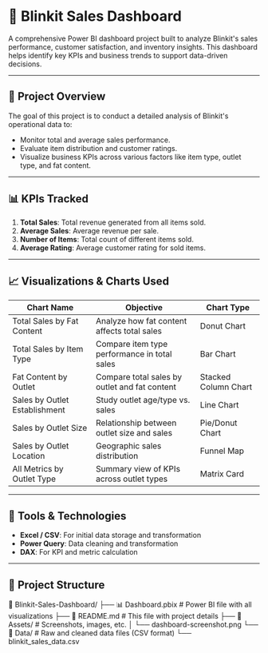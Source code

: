 # 🛒 Blinkit Sales Dashboard

A comprehensive Power BI dashboard project built to analyze Blinkit's sales performance, customer satisfaction, and inventory insights. This dashboard helps identify key KPIs and business trends to support data-driven decisions.

---

## 📌 Project Overview

The goal of this project is to conduct a detailed analysis of Blinkit's operational data to:
- Monitor total and average sales performance.
- Evaluate item distribution and customer ratings.
- Visualize business KPIs across various factors like item type, outlet type, and fat content.

---

## 📊 KPIs Tracked

1. **Total Sales**: Total revenue generated from all items sold.
2. **Average Sales**: Average revenue per sale.
3. **Number of Items**: Total count of different items sold.
4. **Average Rating**: Average customer rating for sold items.

---

## 📈 Visualizations & Charts Used

| Chart Name | Objective | Chart Type |
|------------|-----------|------------|
| Total Sales by Fat Content | Analyze how fat content affects total sales | Donut Chart |
| Total Sales by Item Type | Compare item type performance in total sales | Bar Chart |
| Fat Content by Outlet | Compare total sales by outlet and fat content | Stacked Column Chart |
| Sales by Outlet Establishment | Study outlet age/type vs. sales | Line Chart |
| Sales by Outlet Size | Relationship between outlet size and sales | Pie/Donut Chart |
| Sales by Outlet Location | Geographic sales distribution | Funnel Map |
| All Metrics by Outlet Type | Summary view of KPIs across outlet types | Matrix Card |

---

## 🧰 Tools & Technologies

- **Excel / CSV**: For initial data storage and transformation
- **Power Query**: Data cleaning and transformation
- **DAX**: For KPI and metric calculation

---

## 📂 Project Structure
📁 Blinkit-Sales-Dashboard/
├── 📊 Dashboard.pbix                # Power BI file with all visualizations
├── 📄 README.md                     # This file with project details
├── 📁 Assets/                       # Screenshots, images, etc.
│   └── dashboard-screenshot.png
└── 📂 Data/                         # Raw and cleaned data files (CSV format)
    └── blinkit_sales_data.csv


